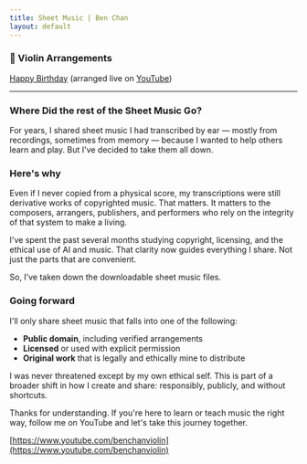 ```yaml
---
title: Sheet Music | Ben Chan
layout: default
---
```


### 🎻 Violin Arrangements

[Happy Birthday](/arrangements/violin/happy_birthday.pdf)  (arranged live on [YouTube](https://www.youtube.com/live/7CxuaINAyGk))

<hr />

### Where Did the rest of the Sheet Music Go?

For years, I shared sheet music I had transcribed by ear — mostly from recordings, sometimes from memory — because I wanted to help others learn and play. But I've decided to take them all down.

### Here's why

Even if I never copied from a physical score, my transcriptions were still derivative works of copyrighted music. That matters. It matters to the composers, arrangers, publishers, and performers who rely on the integrity of that system to make a living.

I've spent the past several months studying copyright, licensing, and the ethical use of AI and music. That clarity now guides everything I share. Not just the parts that are convenient.

So, I’ve taken down the downloadable sheet music files.

### Going forward

I'll only share sheet music that falls into one of the following:

- **Public domain**, including verified arrangements  
- **Licensed** or used with explicit permission  
- **Original work** that is legally and ethically mine to distribute

I was never threatened except by my own ethical self. This is part of a broader shift in how I create and share: responsibly, publicly, and without shortcuts.

Thanks for understanding. If you're here to learn or teach music the right way, follow me on YouTube and let's take this journey together.

[https://www.youtube.com/benchanviolin](https://www.youtube.com/benchanviolin)
